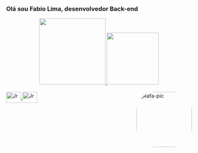 ### Olá sou Fabio Lima, desenvolvedor Back-end

<div align="center">
  <a href="https://github.com/DevJottaerre">
  <img height="180em" src="https://github-readme-stats.vercel.app/api?username=DevJottaerre&show_icons=true&theme=dark&include_all_commits=true&count_private=true"/>
  <img height="141em" src="https://github-readme-stats.vercel.app/api/top-langs/?username=DevJottaerre&layout=compact&langs_count=7&theme=dark"/>
</div>

<div style="display: inline_block"><br>
  <img align="center" alt="Jr" height="30" width="40" src="https://cdn.jsdelivr.net/gh/devicons/devicon/icons/php/php-original.svg" />  
  <img align="center" alt="Jr" height="30" width="40" src="https://cdn.jsdelivr.net/gh/devicons/devicon/icons/laravel/laravel-plain.svg" />
  <img align="right" alt="Rafa-pic" height="150" style="border-radius:50px;" src="https://cdn.discordapp.com/attachments/900037921241956352/983900415252901888/download20220602220758.png">
</div>

  ##
  
<!--  <div> 
  <a href="https://instagram.com/rafaballerini" target="_blank"><img src="https://img.shields.io/badge/-Instagram-%23E4405F?style=for-the-badge&logo=instagram&logoColor=white" target="_blank"></a>

 <a href="https://discord.gg/wagxzStdcR" target="_blank"><img src="https://img.shields.io/badge/Discord-7289DA?style=for-the-badge&logo=discord&logoColor=white" target="_blank"></a> 
  <a href = "mailto:contatorafaballerini@gmail.com"><img src="https://img.shields.io/badge/-Gmail-%23333?style=for-the-badge&logo=gmail&logoColor=white" target="_blank"></a>
  <a href="https://www.linkedin.com/in/rafaella-ballerini-45875016a" target="_blank"><img src="https://img.shields.io/badge/-LinkedIn-%230077B5?style=for-the-badge&logo=linkedin&logoColor=white" target="_blank"></a> 
  </div> --> 
